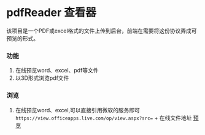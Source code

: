 # pdfReader 查看器

该项目是一个PDF或excel格式的文件上传到后台，前端在需要将这份协议弄成可预览的形式。


### 功能
1. 在线预览word、excel、pdf等文件
2. 以3D形式浏览pdf文件

### 浏览
1. 在线预览word、excel,可以直接引用微软的服务即可 `https://view.officeapps.live.com/op/view.aspx?src=` + 在线文件地址 [预览](https://view.officeapps.live.com/op/view.aspx?src=http://storage.xuetangx.com/public_assets/xuetangx/PDF/1.xls)
